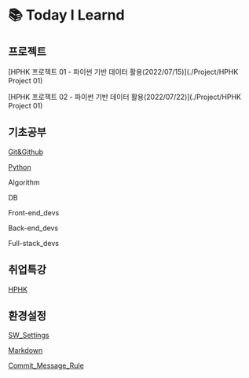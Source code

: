 # 📚 Today I Learnd
## 프로젝트

[HPHK 프로젝트 01 - 파이썬 기반 데이터 활용(2022/07/15)](./Project/HPHK Project 01)

[HPHK 프로젝트 02 - 파이썬 기반 데이터 활용(2022/07/22)](./Project/HPHK Project 01)

## 기초공부

[Git&Github](./KDT/Git&Github/)

[Python](./KDT/Python)

Algorithm

DB

Front-end_devs

Back-end_devs

Full-stack_devs

## 취업특강

[HPHK](./HPHK)

## 환경설정

[SW_Settings](./Configuration/SW_Settings)

[Markdown](./Configuration/Markdown/)

[Commit_Message_Rule](./Configuration/Commit_Message_Rule.md)
